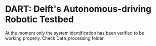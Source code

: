 # DART: Delft's Autonomous-driving Robotic Testbed

At the moment only the system identification has been verified to be working properly. Check Data_processing folder.
